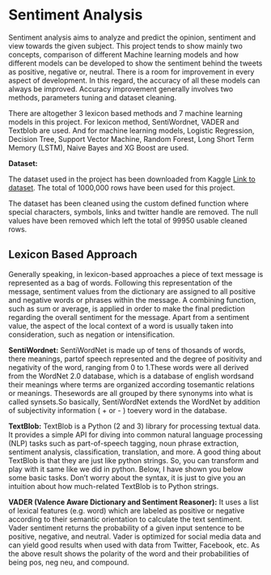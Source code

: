# Sentiment Analysis

Sentiment analysis aims to analyze and predict the opinion, sentiment and view towards the given subject. This project tends to show mainly two concepts, comparison of different Machine learning models and how different models can be developed to show the sentiment behind the tweets as positive, negative or, neutral.
There is a room for improvement in every aspect of development. In this regard, the accuracy of all these models can always be improved. Accuracy improvement generally involves two methods, parameters tuning and dataset cleaning.

There are altogether 3 lexicon based methods and 7 machine learning models in this project. For lexicon method, SentiWordnet, VADER and Textblob are used. And for machine learning models, Logistic Regression, Decision Tree, Support Vector Machine, Random Forest, Long Short Term Memory (LSTM), Naive Bayes and XG Boost are used.

**Dataset:**

The dataset used in the project has been downloaded from Kaggle [Link to dataset](https://www.kaggle.com/kazanova/sentiment140?select=training.1600000.processed.noemoticon.csv). The total of 1000,000 rows have been used for this project.

The dataset has been cleaned using the custom defined function where special characters, symbols, links and twitter handle are removed. The null values have been removed which left the total of 99950 usable cleaned rows.


## Lexicon Based Approach

Generally speaking, in lexicon-based approaches a piece of text message is represented as a bag of words. Following this representation of the message, sentiment values from the dictionary are assigned to all positive and negative words or phrases within the message. A combining function, such as sum or average, is applied in order to make the final prediction regarding the overall sentiment for the message. Apart from a sentiment value, the aspect of the local context of a word is usually taken into consideration, such as negation or intensification.

**SentiWordnet:**
SentiWordNet is made up of tens of thosands of words, there meanings, partof speech represented and the degree of positivity and negativity of the word, ranging from 0 to 1.These words were all derived from the WordNet 2.0 database, which is a database of english wordsand their meanings where terms are organized according tosemantic relations or meanings. Thesewords are all grouped by there synonyms into what is called synsets.So basically, SentiWordNet extends the WordNet by addition of subjectivity information ( + or - ) toevery word in the database.

**TextBlob:**
TextBlob is a Python (2 and 3) library for processing textual data. It provides a simple API for diving into common natural language processing (NLP) tasks such as part-of-speech tagging, noun phrase extraction, sentiment analysis, classification, translation, and more.
A good thing about TextBlob is that they are just like python strings. So, you can transform and play with it same like we did in python. Below, I have shown you below some basic tasks. Don’t worry about the syntax, it is just to give you an intuition about how much-related TextBlob is to Python strings.

**VADER (Valence Aware Dictionary and Sentiment Reasoner):**
It uses a list of lexical features (e.g. word) which are labeled as positive or negative according to their semantic orientation to calculate the text sentiment. Vader sentiment returns the probability of a given input sentence to be positive, negative, and neutral.
Vader is optimized for social media data and can yield good results when used with data from Twitter, Facebook, etc. As the above result shows the polarity of the word and their probabilities of being pos, neg neu, and compound.

